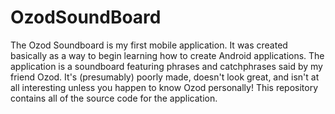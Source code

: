 # OzodSoundBoard
The Ozod Soundboard is my first mobile application. It was created basically as a way to begin learning how to create Android applications. The application is a soundboard featuring phrases and catchphrases said by my friend Ozod. It's (presumably) poorly made, doesn't look great, and isn't at all interesting unless you happen to know Ozod personally! This repository contains all of the source code for the application.

## 



